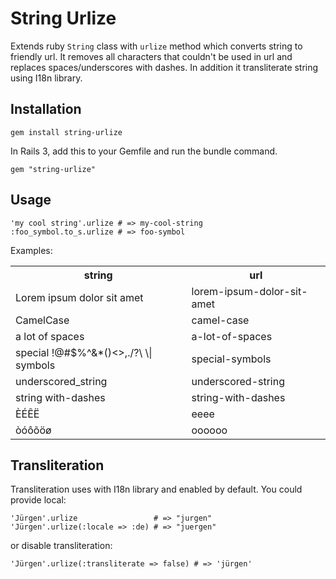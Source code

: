 # String Urlize

Extends ruby ```String``` class with ```urlize``` method which converts string to friendly url.
It removes all characters that couldn't be used in url and replaces spaces/underscores with dashes.
In addition it transliterate string using I18n library.

## Installation

    gem install string-urlize

In Rails 3, add this to your Gemfile and run the bundle command.

    gem "string-urlize"

## Usage

    'my cool string'.urlize # => my-cool-string
    :foo_symbol.to_s.urlize # => foo-symbol

Examples:

<table>
  <tr><th>string</th><th>url</th></tr>
  <tr><td>Lorem ipsum dolor sit amet</td><td>lorem-ipsum-dolor-sit-amet</td></tr>
  <tr><td>CamelCase</td><td>camel-case</td></tr>
  <tr><td>a   lot   of   spaces</td><td>a-lot-of-spaces</td></tr>
  <tr><td>special !@#$%^&*()<>,./?\ \|  symbols</td><td>special-symbols</td></tr>
  <tr><td>underscored_string</td><td>underscored-string</td></tr>
  <tr><td>string with-dashes</td><td>string-with-dashes</td></tr>
  <tr><td>ÈÉÊË</td><td>eeee</td></tr>
  <tr><td>òóôõöø</td><td>oooooo</td></tr>
</table>

## Transliteration

Transliteration uses with I18n library and enabled by default. You could provide local:

    'Jürgen'.urlize                 # => "jurgen"
    'Jürgen'.urlize(:locale => :de) # => "juergen"

or disable transliteration:

    'Jürgen'.urlize(:transliterate => false) # => 'jürgen'

